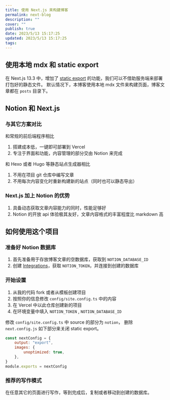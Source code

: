 ```yaml
---
title: 使用 Next.js 来构建博客
permalink: next-blog
description: ""
cover: ""
publish: true
date: 2023/5/13 15:17:25
updated: 2023/5/13 15:17:25
tags:
---
```


## 使用本地 mdx 和 static export

在 Next.js 13.3 中，增加了 [static export][] 的功能，我们可以不借助服务端来部署打包好的静态文件。
默认情况下，本博客使用本地 mdx 文件来构建页面，博客文章都在 `posts` 目录下。

## Notion 和 Next.js

### 与其它方案对比

和常规的前后端程序相比

1. 搭建成本低，一键即可部署到 Vercel
2. 专注于界面和功能，内容管理的部分交由 Notion 来完成

和 Hexo 或者 Hugo 等静态站点生成器相比

1. 不用在项目 git 仓库中编写文章
2. 不用每次内容变化时重新构建新的站点（同时也可以静态导出）

### Next.js 加上 Notion 的优势

1. 具备动态获取文章内容能力的同时，性能足够好
2. Notion 的开放 api 体验极其友好，文章内容格式的丰富程度比 markdown 高

## 如何使用这个项目

### 准备好 Notion 数据库

1. 首先准备用于存放博客文章的空数据库，获取到 `NOTION_DATABASE_ID`
2. 创建 [Integrations][]，获取 `NOTION_TOKEN`，并连接到创建的数据库

### 开始设置

1. 从我的代码 fork 或者从模板创建项目
2. 按照你的信息修改 `config/site.config.ts` 中的内容
3. 在 Vercel 中以此仓库创建新的项目
4. 在环境变量中填入 `NOTION_TOKEN` , `NOTION_DATABASE_ID`

修改 `config/site.config.ts` 中 source 的部分为 `notion`，
删除 `next.config.js` 如下部分来关闭 static export。

```js
const nextConfig = {
	output: "export",
	images: {
		unoptimized: true,
	},
}
module.exports = nextConfig
```

### 推荐的写作模式

在任意其它的页面进行写作，等到完成后，复制或者移动到创建的数据库。

[Integrations]: https://www.notion.so/my-integrations
[static export]: https://nextjs.org/docs/app/building-your-application/deploying/static-exports
